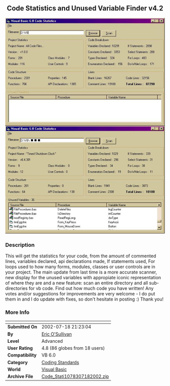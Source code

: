 ﻿<div align="center">

## Code Statistics and Unused Variable Finder v4\.2

<img src="PIC20027171540376014.jpg">
</div>

### Description

This will get the statistics for your code, from the amount of commented lines, variables declared, api declarations made, If statements used, For loops used to how many forms, modules, classes or user controls are in your project. The main update from last time is a more accurate scanner, new display for the unused variables with appropiate iconic representation of where they are and a new feature: scan an entire directory and all sub-directories for vb code. Find out how much code you have written! Any votes and/or suggestions for improvements are very welcome - I do put them in and I do update with fixes, so don't hesitate in posting :) Thank you!
 
### More Info
 


<span>             |<span>
---                |---
**Submitted On**   |2002-07-18 21:23:04
**By**             |[Eric O'Sullivan](https://github.com/Planet-Source-Code/PSCIndex/blob/master/ByAuthor/eric-o-sullivan.md)
**Level**          |Advanced
**User Rating**    |4.8 (86 globes from 18 users)
**Compatibility**  |VB 6\.0
**Category**       |[Coding Standards](https://github.com/Planet-Source-Code/PSCIndex/blob/master/ByCategory/coding-standards__1-43.md)
**World**          |[Visual Basic](https://github.com/Planet-Source-Code/PSCIndex/blob/master/ByWorld/visual-basic.md)
**Archive File**   |[Code\_Stati1078307182002\.zip](https://github.com/Planet-Source-Code/eric-o-sullivan-code-statistics-and-unused-variable-finder-v4-2__1-36999/archive/master.zip)








